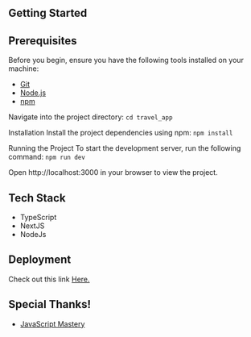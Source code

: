 
## Getting Started

## Prerequisites

Before you begin, ensure you have the following tools installed on your machine:

- [Git](https://git-scm.com/)
- [Node.js](https://nodejs.org/)
- [npm](https://www.npmjs.com/)

Navigate into the project directory:
```cd travel_app```

Installation
Install the project dependencies using npm:
```npm install```

Running the Project
To start the development server, run the following command:
```npm run dev```

Open http://localhost:3000 in your browser to view the project.

## Tech Stack
- TypeScript
- NextJS
- NodeJs

## Deployment

Check out this link [Here.](https://hilink-travel-app-pi.vercel.app/)

## Special Thanks!
- [JavaScript Mastery](https://www.youtube.com/@javascriptmastery)
